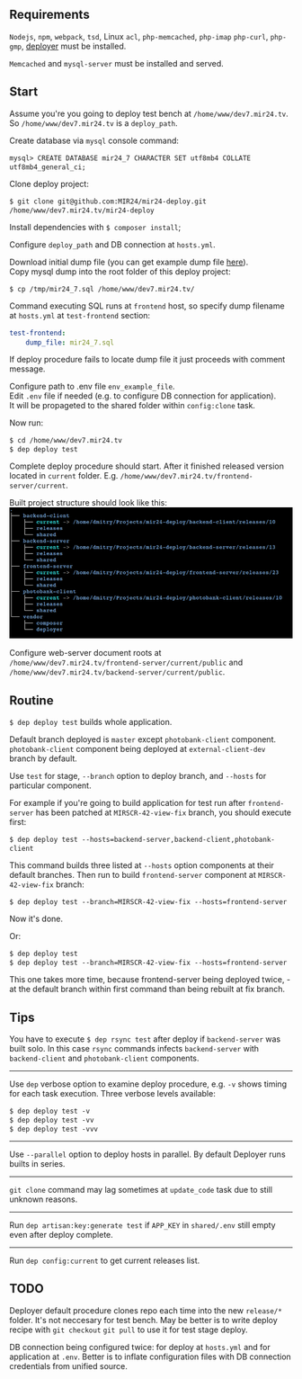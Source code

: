 ## Requirements
`Nodejs`, `npm`, `webpack`, `tsd`, Linux `acl`, `php-memcached`, `php-imap` `php-curl`, `php-gmp`, [deployer](https://deployer.org/docs/installation) must be installed.

`Memcached` and `mysql-server` must be installed and served.

## Start
Assume you're you going to deploy test bench at `/home/www/dev7.mir24.tv`. So `/home/www/dev7.mir24.tv` is a `deploy_path`.

Create database via `mysql` console command:
```mysql
mysql> CREATE DATABASE mir24_7 CHARACTER SET utf8mb4 COLLATE utf8mb4_general_ci;
```
Clone deploy project:
```
$ git clone git@github.com:MIR24/mir24-deploy.git /home/www/dev7.mir24.tv/mir24-deploy
```
Install dependencies with `$ composer install`;

Configure `deploy_path` and DB connection at `hosts.yml`.<br>

Download initial dump file (you can get example dump file [here](https://drive.google.com/open?id=1L2vvkscPZYIWjAU8QA_TtN3wbay4Yi3A)).<br>
Copy mysql dump into the root folder of this deploy project:
```
$ cp /tmp/mir24_7.sql /home/www/dev7.mir24.tv/
```
Command executing SQL runs at `frontend` host, so specify dump filename at `hosts.yml` at `test-frontend` section:
```yml
test-frontend:
    dump_file: mir24_7.sql
```
If deploy procedure fails to locate dump file it just proceeds with comment message.

Configure path to .env file `env_example_file`.<br>
Edit `.env` file if needed (e.g. to configure DB connection for application).<br>
It will be propageted to the shared folder within `config:clone` task.

Now run:
```
$ cd /home/www/dev7.mir24.tv
$ dep deploy test
```

Complete deploy procedure should start.
After it finished released version located in `current` folder. 
E.g. `/home/www/dev7.mir24.tv/frontend-server/current`.

Built project structure should look like this:<br>
![Deploy procedure](https://raw.githubusercontent.com/MIR24/mir24-deploy/master/images/deploy_structure.png "Deploy procedure")

Configure web-server document roots at `/home/www/dev7.mir24.tv/frontend-server/current/public` and `/home/www/dev7.mir24.tv/backend-server/current/public`.

## Routine

`$ dep deploy test` builds whole application.

Default branch deployed is `master` except `photobank-client` component.<br>
`photobank-client` component being deployed at `external-client-dev` branch by default.

Use `test` for stage, `--branch` option to deploy branch, and `--hosts` for particular component.

For example if you're going to build application for test run after `frontend-server` has been patched at `MIRSCR-42-view-fix` branch, you should execute first:
```
$ dep deploy test --hosts=backend-server,backend-client,photobank-client
```
This command builds three listed at `--hosts` option components at their default branches.
Then run to build `frontend-server` component at `MIRSCR-42-view-fix` branch:
```
$ dep deploy test --branch=MIRSCR-42-view-fix --hosts=frontend-server
```
Now it's done.

Or:
```
$ dep deploy test
$ dep deploy test --branch=MIRSCR-42-view-fix --hosts=frontend-server
```
This one takes more time, because frontend-server being deployed twice, - at the default branch within first command than being rebuilt at fix branch.

## Tips
You have to execute `$ dep rsync test` after deploy if `backend-server` was built solo. In this case `rsync` commands infects `backend-server` with `backend-client` and `photobank-client` components.
________
Use `dep` verbose option to examine deploy procedure, e.g. `-v` shows timing for each task execution.
Three verbose levels available:
```
$ dep deploy test -v
$ dep deploy test -vv
$ dep deploy test -vvv
```
________
Use `--parallel` option to deploy hosts in parallel. 
By default Deployer runs builts in series.
________

`git clone` command may lag sometimes at `update_code` task due to still unknown reasons.
________

Run `dep artisan:key:generate test` if `APP_KEY` in `shared/.env` still empty even after deploy complete.
________

Run `dep config:current` to get current releases list.

## TODO
Deployer default procedure clones repo each time into the new `release/*` folder. 
It's not neccesary for test bench.
May be better is to write deploy recipe with `git checkout` `git pull` to use it for test stage deploy.

DB connection being configured twice: for deploy at `hosts.yml` and for application at `.env`. Better is to inflate configuration files with DB connection credentials from unified source.
